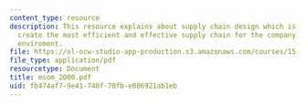 ```yaml
---
content_type: resource
description: This resource explains about supply chain design which is an attemt to
  create the most efficient and effective supply chain for the company's operating
  enviroment.
file: https://ol-ocw-studio-app-production.s3.amazonaws.com/courses/15-763j-manufacturing-system-and-supply-chain-design-spring-2005/fb474af79e41740f70fbe086921ab1eb_msom_2000.pdf
file_type: application/pdf
resourcetype: Document
title: msom_2000.pdf
uid: fb474af7-9e41-740f-70fb-e086921ab1eb
---
```

